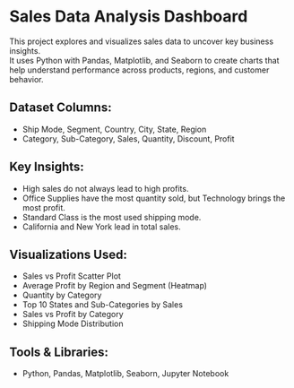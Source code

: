 # Sales Data Analysis Dashboard

This project explores and visualizes sales data to uncover key business insights.  
It uses Python with Pandas, Matplotlib, and Seaborn to create charts that help understand performance across products, regions, and customer behavior.

## Dataset Columns:
- Ship Mode, Segment, Country, City, State, Region  
- Category, Sub-Category, Sales, Quantity, Discount, Profit

## Key Insights:
- High sales do not always lead to high profits.
- Office Supplies have the most quantity sold, but Technology brings the most profit.
- Standard Class is the most used shipping mode.
- California and New York lead in total sales.

## Visualizations Used:
- Sales vs Profit Scatter Plot
- Average Profit by Region and Segment (Heatmap)
- Quantity by Category
- Top 10 States and Sub-Categories by Sales
- Sales vs Profit by Category
- Shipping Mode Distribution

## Tools & Libraries:
- Python, Pandas, Matplotlib, Seaborn, Jupyter Notebook


